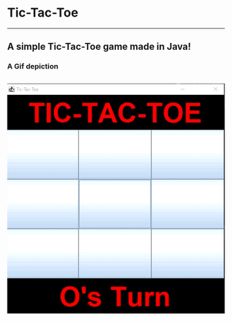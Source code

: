 #  Tic-Tac-Toe
---
A simple Tic-Tac-Toe game made in Java!<br/>
---
### A Gif depiction
![Tic-Tac-Toe GIF](https://github.com/Jacob-Lillywhite/Java_TicTacToe/blob/master/screenshots/tictactoe2.gif)
---

